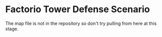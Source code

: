 Factorio Tower Defense Scenario
===============================

The map file is not in the repository so don't try pulling from here at this stage.